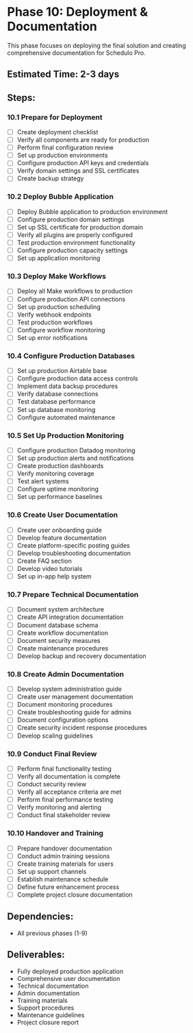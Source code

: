 # Phase 10: Deployment & Documentation

This phase focuses on deploying the final solution and creating comprehensive documentation for Schedulo Pro.

## Estimated Time: 2-3 days

## Steps:

### 10.1 Prepare for Deployment

- [ ] Create deployment checklist
- [ ] Verify all components are ready for production
- [ ] Perform final configuration review
- [ ] Set up production environments
- [ ] Configure production API keys and credentials
- [ ] Verify domain settings and SSL certificates
- [ ] Create backup strategy

### 10.2 Deploy Bubble Application

- [ ] Deploy Bubble application to production environment
- [ ] Configure production domain settings
- [ ] Set up SSL certificate for production domain
- [ ] Verify all plugins are properly configured
- [ ] Test production environment functionality
- [ ] Configure production capacity settings
- [ ] Set up application monitoring

### 10.3 Deploy Make Workflows

- [ ] Deploy all Make workflows to production
- [ ] Configure production API connections
- [ ] Set up production scheduling
- [ ] Verify webhook endpoints
- [ ] Test production workflows
- [ ] Configure workflow monitoring
- [ ] Set up error notifications

### 10.4 Configure Production Databases

- [ ] Set up production Airtable base
- [ ] Configure production data access controls
- [ ] Implement data backup procedures
- [ ] Verify database connections
- [ ] Test database performance
- [ ] Set up database monitoring
- [ ] Configure automated maintenance

### 10.5 Set Up Production Monitoring

- [ ] Configure production Datadog monitoring
- [ ] Set up production alerts and notifications
- [ ] Create production dashboards
- [ ] Verify monitoring coverage
- [ ] Test alert systems
- [ ] Configure uptime monitoring
- [ ] Set up performance baselines

### 10.6 Create User Documentation

- [ ] Create user onboarding guide
- [ ] Develop feature documentation
- [ ] Create platform-specific posting guides
- [ ] Develop troubleshooting documentation
- [ ] Create FAQ section
- [ ] Develop video tutorials
- [ ] Set up in-app help system

### 10.7 Prepare Technical Documentation

- [ ] Document system architecture
- [ ] Create API integration documentation
- [ ] Document database schema
- [ ] Create workflow documentation
- [ ] Document security measures
- [ ] Create maintenance procedures
- [ ] Develop backup and recovery documentation

### 10.8 Create Admin Documentation

- [ ] Develop system administration guide
- [ ] Create user management documentation
- [ ] Document monitoring procedures
- [ ] Create troubleshooting guide for admins
- [ ] Document configuration options
- [ ] Create security incident response procedures
- [ ] Develop scaling guidelines

### 10.9 Conduct Final Review

- [ ] Perform final functionality testing
- [ ] Verify all documentation is complete
- [ ] Conduct security review
- [ ] Verify all acceptance criteria are met
- [ ] Perform final performance testing
- [ ] Verify monitoring and alerting
- [ ] Conduct final stakeholder review

### 10.10 Handover and Training

- [ ] Prepare handover documentation
- [ ] Conduct admin training sessions
- [ ] Create training materials for users
- [ ] Set up support channels
- [ ] Establish maintenance schedule
- [ ] Define future enhancement process
- [ ] Complete project closure documentation

## Dependencies:
- All previous phases (1-9)

## Deliverables:
- Fully deployed production application
- Comprehensive user documentation
- Technical documentation
- Admin documentation
- Training materials
- Support procedures
- Maintenance guidelines
- Project closure report
